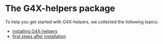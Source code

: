 # The G4X-helpers package

To help you get started with G4X-helpers, we collected the following topics:

- [installing G4X-helpers](./installation.md)
- [first steps after installation](./usage.md)
<br>

